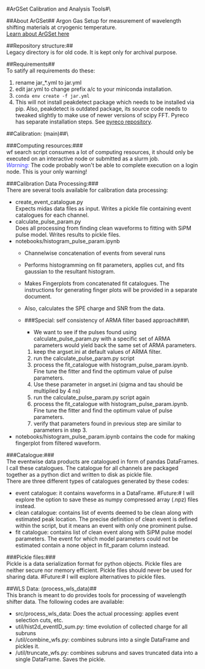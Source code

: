 #ArGSet Calibration and Analysis Tools#\

##About ArGSet##
Argon Gas Setup for measurement of wavelength shifting materials at cryogenic temperature.\
[Learn about ArGSet here](https://gitlab.camk.edu.pl/mkuzniak/cezamat/-/wikis/ArgSet)

##Repository structure:##\
Legacy directory is for old code. It is kept only for archival purpose.

##Requirements##\
To satify all requirements do these:
1. rename jar_*.yml to jar.yml
2. edit jar.yml to change prefix a/c to your miniconda installation.
3. `conda env create -f jar.yml`
4. This will not install peakdetect package which needs to be installed via pip. Also, peakdetect is outdated package, its source code needs to tweaked slightly to make use of newer versions of scipy FFT. Pyreco has separate installation steps. See [pyreco repository](https://gitlab.camk.edu.pl/mkuzniak/pyreco).

##Calibration: (main)##\

###Computing resources:###\
wf search script consumes a lot of computing resources, it should only be executed on an interactive node or submitted as a slurm job.\
<span style="color: rgba(55,55,255,1.0); font-style: italic;"> Warning: </span> The code probably won't be able to complete execution on a login node. This is your only warning!

###Calibration Data Processing:###\
There are several tools available for calibration data processing:
- create_event_catalogue.py\
    Expects midas data files as input. Writes a pickle file containing event catalogues for each channel.
- calculate_pulse_param.py\
    Does all processing from finding clean waveforms to fitting with SiPM pulse model. Writes results to pickle files.
- notebooks/histogram_pulse_param.ipynb
    - Channelwise concatenation of events from several runs
    - Performs histogramming on fit parameters, applies cut, and fits gaussian to the resultant histogram.
    - Makes Fingerplots from concatenated fit catalogues. The instructions for generating finger plots will be provided in a separate document.
    - Also, calculates the SPE charge and SNR from the data. 

    - ###Special: self consistency of ARMA filter based approach###\
        - We want to see if the pulses found using calculate_pulse_param.py with a specific set of ARMA parameters would yield back the same set of ARMA parameters. 
        1. keep the argset.ini at default values of ARMA filter.
        1. run the calculate_pulse_param.py script
        1. process the fit_catalogue with histogram_pulse_param.ipynb. Fine tune the fitter and find the optimum value of pulse parameters.
        1. Use these parameter in argset.ini (sigma and tau should be multiplied by 4 ns)
        1. run the calculate_pulse_param.py script again
        1. process the fit_catalogue with histogram_pulse_param.ipynb. Fine tune the fitter and find the optimum value of pulse parameters.
        1. verify that parameters found in previous step are similar to parameters in step 3.
- notebooks/histogram_pulse_param.ipynb contains the code for making fingerplot from filtered waveform.

###Catalogue:###\
The eventwise data products are catalogued in form of pandas DataFrames. I call these catalogues. The catalogue for all channels are packaged together as a python dict and written to disk as pickle file.\
There are three different types of catalogues generated by these codes: 
- event catalogue: it contains waveforms in a DataFrame. #Future:# I will explore the option to save these as numpy compressed array (.npz) files instead.
- clean catalogue: contains list of events deemed to be clean along with estimated peak location. The precise definition of clean event is defined within the script, but it means an event with only one prominent pulse.
- fit catalogue: contains list of clean event along with SiPM pulse model parameters. The event for which model parameters could not be estimated contain a none object in fit_param column instead. 

###Pickle files:###\
Pickle is a data serialization format for python objects. Pickle files are neither secure nor memory efficient. Pickle files should never be used for sharing data. #Future:# I will explore alternatives to pickle files.

##WLS Data: (process_wls_data)##\
This branch is meant to do provides tools for processing of wavelength shifter data. The following codes are available:
- src/process_wls_data: Does the actual processing: applies event selection cuts, etc. 
- util/hist2d_eventID_sum.py: time evolution of collected charge for all subruns
- /util/combine_wfs.py: combines subruns into a single DataFrame and pickles it.
- /util/truncate_wfs.py: combines subruns and saves truncated data into a single DataFrame. Saves the pickle.